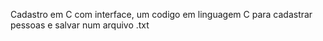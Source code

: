 Cadastro em C com interface, um codigo em linguagem C para cadastrar pessoas e salvar num arquivo .txt

